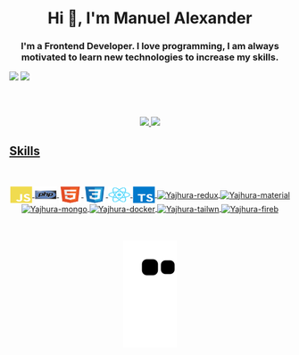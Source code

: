 <h1 align="center">Hi 👋, I'm Manuel Alexander</h1>
<h3 align="center">I'm a Frontend Developer. I love programming, I am always motivated to learn new technologies to increase my skills.</h3>

<a  href="https://www.linkedin.com/in/manuel-astonitas-9153ba239/" target="_blank"><img src="https://img.shields.io/badge/-LinkedIn-%230077B5?style=for-the-badge&logo=linkedin&logoColor=white" target="_blank"></a> 
<a href = "mailto:manuasto342@gmail.com"><img src="https://img.shields.io/badge/-Gmail-%23333?style=for-the-badge&logo=gmail&logoColor=white" target="_blank"></a>

<br><br>
<div align="center" >
  <a href="https://github.com/Yajhura">
  <img height="180em" src="https://github-readme-stats.vercel.app/api?username=Yajhura&show_icons=true&theme=tokyonight&include_all_commits=true=t e"/>
  <img height="180em" src="https://github-readme-stats.vercel.app/api/top-langs/?username=Yajhura&layout=compact&langs_count=7&theme=tokyonight"/>
</div>
  
 ## Skills 
  <div align="center" style="display: inline_block"><br><br>
  <img align="center" alt="Yajhura-Js" height="30" width="40" src="https://raw.githubusercontent.com/devicons/devicon/master/icons/javascript/javascript-plain.svg">
   <img align="center" alt="Yajhura-java" height="30" width="40" src="https://raw.githubusercontent.com/devicons/devicon/master/icons/php/php-original.svg">
   <img align="center" alt="Yajhura-HTML" height="30" width="40" src="https://raw.githubusercontent.com/devicons/devicon/master/icons/html5/html5-original.svg">
  <img align="center" alt="Yajhura-CSS" height="30" width="40" src="https://raw.githubusercontent.com/devicons/devicon/master/icons/css3/css3-original.svg">
   <img align="center" alt="Yajhura-React" height="30" width="40" src="https://raw.githubusercontent.com/devicons/devicon/master/icons/react/react-original.svg">
  <img align="center" alt="Yajhura-Ts" height="30" width="40" src="https://raw.githubusercontent.com/devicons/devicon/master/icons/typescript/typescript-plain.svg">
  <img  align="center" alt="Yajhura-redux" height="30" width="40" src="https://cdn.jsdelivr.net/gh/devicons/devicon/icons/redux/redux-original.svg" />
  <img align="center" alt="Yajhura-material" height="30" width="40" src="https://cdn.jsdelivr.net/gh/devicons/devicon/icons/materialui/materialui-original.svg" />
  <img align="center" alt="Yajhura-mongo" height="30" width="40"   src="https://cdn.jsdelivr.net/gh/devicons/devicon/icons/mongodb/mongodb-original.svg" />
  <img align="center" alt="Yajhura-docker"  height="40" width="40"   src="https://cdn.jsdelivr.net/gh/devicons/devicon/icons/docker/docker-original-wordmark.svg" />
  <img align="center" alt="Yajhura-tailwn"  height="40" width="40"    src="https://cdn.jsdelivr.net/gh/devicons/devicon/icons/tailwindcss/tailwindcss-plain.svg" />
  <img  align="center" alt="Yajhura-fireb"  height="40" width="40"  src="https://cdn.jsdelivr.net/gh/devicons/devicon/icons/firebase/firebase-plain-wordmark.svg" />



</div>
  <br><br>
 <div align="center"  > 
  
  
 
  ![Snake animation](https://github.com/rafaballerini/rafaballerini/blob/output/github-contribution-grid-snake.svg)
 
</div>
